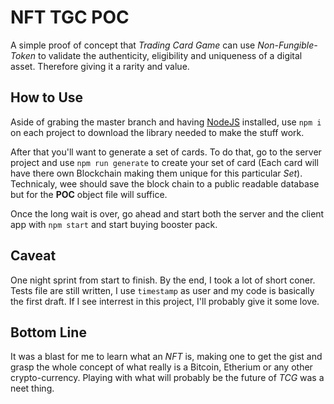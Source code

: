 # NFT TGC POC
A simple proof of concept that _Trading Card Game_ can use _Non-Fungible-Token_ to validate the authenticity, eligibility and uniqueness of a digital asset. Therefore giving it a rarity and value.

## How to Use
Aside of grabing the master branch and having [NodeJS](https://nodejs.dev/) installed, use `npm i` on each project to download the library needed to make the stuff work.

After that you'll want to generate a set of cards. To do that, go to the server project and use `npm run generate` to create your set of card (Each card will have there own Blockchain making them unique for this particular _Set_). Technicaly, wee should save the block chain to a public readable database but for the __POC__ object file will suffice.

Once the long wait is over, go ahead and start both the server and the client app with `npm start` and start buying booster pack.

## Caveat
One night sprint from start to finish. By the end, I took a lot of short coner. Tests file are still written, I use `timestamp` as user and my code is basically the first draft. If I see interrest in this project, I'll probably give it some love.

## Bottom Line
It was a blast for me to learn what an _NFT_ is, making one to get the gist and grasp the whole concept of what really is a Bitcoin, Etherium or any other crypto-currency. Playing with what will probably be the future of _TCG_ was a neet thing.